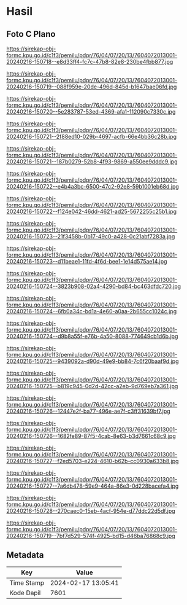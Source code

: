 # Hasil

## Foto C Plano

https://sirekap-obj-formc.kpu.go.id/c1f3/pemilu/pdpr/76/04/07/20/13/7604072013001-20240216-150718--e8d33ff4-fc7c-47b8-82e8-230be4fbb877.jpg

https://sirekap-obj-formc.kpu.go.id/c1f3/pemilu/pdpr/76/04/07/20/13/7604072013001-20240216-150719--088f959e-20de-496d-845d-b1647bae06fd.jpg

https://sirekap-obj-formc.kpu.go.id/c1f3/pemilu/pdpr/76/04/07/20/13/7604072013001-20240216-150720--5e283787-53ed-4369-afa1-112090c7330c.jpg

https://sirekap-obj-formc.kpu.go.id/c1f3/pemilu/pdpr/76/04/07/20/13/7604072013001-20240216-150721--2f88ed10-029b-4697-acfb-66e4bb36c28b.jpg

https://sirekap-obj-formc.kpu.go.id/c1f3/pemilu/pdpr/76/04/07/20/13/7604072013001-20240216-150721--187b0279-52b8-4f93-9869-a550ee9dddc9.jpg

https://sirekap-obj-formc.kpu.go.id/c1f3/pemilu/pdpr/76/04/07/20/13/7604072013001-20240216-150722--e4b4a3bc-6500-47c2-92e8-59b1001eb68d.jpg

https://sirekap-obj-formc.kpu.go.id/c1f3/pemilu/pdpr/76/04/07/20/13/7604072013001-20240216-150722--f124e042-46dd-4621-ad25-5672255c25b1.jpg

https://sirekap-obj-formc.kpu.go.id/c1f3/pemilu/pdpr/76/04/07/20/13/7604072013001-20240216-150723--21f3458b-0b17-49c0-a428-0c21abf7283a.jpg

https://sirekap-obj-formc.kpu.go.id/c1f3/pemilu/pdpr/76/04/07/20/13/7604072013001-20240216-150723--d11beae1-11fd-4f6d-bee1-1e14d575ae14.jpg

https://sirekap-obj-formc.kpu.go.id/c1f3/pemilu/pdpr/76/04/07/20/13/7604072013001-20240216-150724--3823b908-02a4-4290-bd84-bc463dfdc720.jpg

https://sirekap-obj-formc.kpu.go.id/c1f3/pemilu/pdpr/76/04/07/20/13/7604072013001-20240216-150724--6fb0a34c-bd1a-4e60-a0aa-2b655cc1024c.jpg

https://sirekap-obj-formc.kpu.go.id/c1f3/pemilu/pdpr/76/04/07/20/13/7604072013001-20240216-150724--d9b8a55f-e76b-4a50-8088-774649cb1d6b.jpg

https://sirekap-obj-formc.kpu.go.id/c1f3/pemilu/pdpr/76/04/07/20/13/7604072013001-20240216-150725--9439092a-d90d-49e9-bb84-7c6f20baaf9d.jpg

https://sirekap-obj-formc.kpu.go.id/c1f3/pemilu/pdpr/76/04/07/20/13/7604072013001-20240216-150725--b819c945-0d2d-42cc-a2eb-9d769eb7a361.jpg

https://sirekap-obj-formc.kpu.go.id/c1f3/pemilu/pdpr/76/04/07/20/13/7604072013001-20240216-150726--12447e2f-ba77-496e-ae7f-c3ff31639bf7.jpg

https://sirekap-obj-formc.kpu.go.id/c1f3/pemilu/pdpr/76/04/07/20/13/7604072013001-20240216-150726--1682fe89-87f5-4cab-8e63-b3d7661c68c9.jpg

https://sirekap-obj-formc.kpu.go.id/c1f3/pemilu/pdpr/76/04/07/20/13/7604072013001-20240216-150727--f2ed5703-e224-4610-b62b-cc0930a633b8.jpg

https://sirekap-obj-formc.kpu.go.id/c1f3/pemilu/pdpr/76/04/07/20/13/7604072013001-20240216-150727--7a6db478-59e9-464a-86e3-0d228bacefa4.jpg

https://sirekap-obj-formc.kpu.go.id/c1f3/pemilu/pdpr/76/04/07/20/13/7604072013001-20240216-150728--270caec0-15eb-4acf-954e-d77ddc22d5df.jpg

https://sirekap-obj-formc.kpu.go.id/c1f3/pemilu/pdpr/76/04/07/20/13/7604072013001-20240216-150719--7bf7d529-574f-4925-bd15-d46ba76868c9.jpg


## Metadata

| Key        | Value               |
| ---------- | ------------------- |
| Time Stamp | 2024-02-17 13:05:41 |
| Kode Dapil | 7601                |



